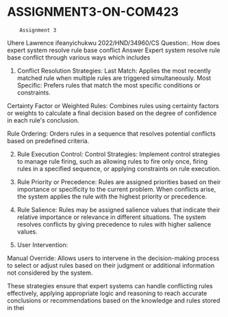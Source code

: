 # ASSIGNMENT3-ON-COM423
        Assignment 3
Uhere Lawrence ifeanyichukwu
2022/HND/34960/CS
           Question:.
 How does expert system resolve rule base conflict
             Answer
Expert system resolve rule base conflict through various ways which includes

1. Conflict Resolution Strategies:
Last Match: Applies the most recently matched rule when multiple rules are triggered simultaneously.
Most Specific: Prefers rules that match the most specific conditions or constraints.

Certainty Factor or Weighted Rules: Combines rules using certainty factors or weights to calculate a final decision based on the degree of confidence in each rule's conclusion.

Rule Ordering: Orders rules in a sequence that resolves potential conflicts based on predefined criteria.

2. Rule Execution Control:
Control Strategies: Implement control strategies to manage rule firing, such as allowing rules to fire only once, firing rules in a specified sequence, or applying constraints on rule execution.

3. Rule Priority or Precedence: Rules are assigned priorities based on their importance or specificity to the current problem. When conflicts arise, the system applies the rule with the highest priority or precedence.

4. Rule Salience: Rules may be assigned salience values that indicate their relative importance or relevance in different situations. The system resolves conflicts by giving precedence to rules with higher salience values.

5. User Intervention:

Manual Override: Allows users to intervene in the decision-making process to select or adjust rules based on their judgment or additional information not considered by the system.

These strategies ensure that expert systems can handle conflicting rules effectively, applying appropriate logic and reasoning to reach accurate conclusions or recommendations based on the knowledge and rules stored in thei